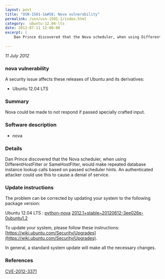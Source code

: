 ```yaml
---
layout: post
title: "USN-1501-1&#58; Nova vulnerability"
permalink: /usn/usn-1501-1/index.html
category:  ubuntu-12.04-lts
date: 2012-07-11 12:00:00
excerpt: |
    Dan Prince discovered that the Nova scheduler, when using DifferentHostFilter or SameHostFilter, would make repeated database instance lookup calls based on passed scheduler hints. An authenticated attacker could use this to cause a denial of service. 
    
--- 
```

 
 

*11 July 2012*

### nova vulnerability

A security issue affects these releases of Ubuntu and its derivatives:

* Ubuntu 12.04 LTS

### Summary

Nova could be made to not respond if passed specially crafted input. 

### Software description

* nova 

### Details

Dan Prince discovered that the Nova scheduler, when using DifferentHostFilter or SameHostFilter, would make repeated database instance lookup calls based on passed scheduler hints. An authenticated attacker could use this to cause a denial of service. 

### Update instructions

The problem can be corrected by updating your system to the following package version:

Ubuntu 12.04 LTS
 : [python-nova](https://launchpad.net/ubuntu/+source/nova) <span> [2012.1+stable~20120612-3ee026e-0ubuntu1.2](https://launchpad.net/ubuntu/+source/nova/2012.1+stable~20120612-3ee026e-0ubuntu1.2) </span> 

To update your system, please follow these instructions: [https://wiki.ubuntu.com/Security/Upgrades](https://wiki.ubuntu.com/Security/Upgrades).

In general, a standard system update will make all the necessary changes. 

### References

 
 [CVE-2012-3371](http://people.ubuntu.com/~ubuntu-security/cve/CVE-2012-3371)
 

